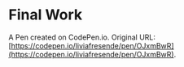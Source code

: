 # Final Work

A Pen created on CodePen.io. Original URL: [https://codepen.io/liviafresende/pen/OJxmBwR](https://codepen.io/liviafresende/pen/OJxmBwR).


